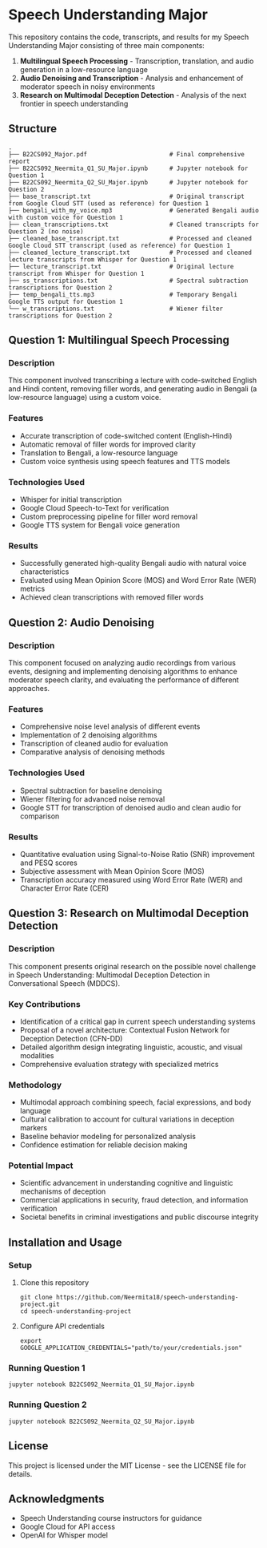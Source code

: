 # Speech Understanding Major

This repository contains the code, transcripts, and results for my Speech Understanding Major consisting of three main components:

1. **Multilingual Speech Processing** - Transcription, translation, and audio generation in a low-resource language
2. **Audio Denoising and Transcription** - Analysis and enhancement of moderator speech in noisy environments
3. **Research on Multimodal Deception Detection** - Analysis of the next frontier in speech understanding


## Structure

```
.
├── B22CS092_Major.pdf                       # Final comprehensive report
├── B22CS092_Neermita_Q1_SU_Major.ipynb      # Jupyter notebook for Question 1
├── B22CS092_Neermita_Q2_SU_Major.ipynb      # Jupyter notebook for Question 2
├── base_transcript.txt                      # Original transcript from Google Cloud STT (used as reference) for Question 1 
├── bengali_with_my_voice.mp3                # Generated Bengali audio with custom voice for Question 1
├── clean_transcriptions.txt                 # Cleaned transcripts for Question 2 (no noise)
├── cleaned_base_transcript.txt              # Processed and cleaned Google Cloud STT transcript (used as reference) for Question 1
├── cleaned_lecture_transcript.txt           # Processed and cleaned lecture transcripts from Whisper for Question 1 
├── lecture_transcript.txt                   # Original lecture transcript from Whisper for Question 1 
├── ss_transcriptions.txt                    # Spectral subtraction transcriptions for Question 2
├── temp_bengali_tts.mp3                     # Temporary Bengali Google TTS output for Question 1 
└── w_transcriptions.txt                     # Wiener filter transcriptions for Question 2
```

## Question 1: Multilingual Speech Processing

### Description
This component involved transcribing a lecture with code-switched English and Hindi content, removing filler words, and generating audio in Bengali (a low-resource language) using a custom voice.

### Features
- Accurate transcription of code-switched content (English-Hindi)
- Automatic removal of filler words for improved clarity
- Translation to Bengali, a low-resource language
- Custom voice synthesis using speech features and TTS models

### Technologies Used
- Whisper for initial transcription
- Google Cloud Speech-to-Text for verification
- Custom preprocessing pipeline for filler word removal
- Google TTS system for Bengali voice generation

### Results
- Successfully generated high-quality Bengali audio with natural voice characteristics
- Evaluated using Mean Opinion Score (MOS) and Word Error Rate (WER) metrics
- Achieved clean transcriptions with removed filler words

## Question 2: Audio Denoising

### Description
This component focused on analyzing audio recordings from various events, designing and implementing denoising algorithms to enhance moderator speech clarity, and evaluating the performance of different approaches.

### Features
- Comprehensive noise level analysis of different events
- Implementation of 2 denoising algorithms
- Transcription of cleaned audio for evaluation
- Comparative analysis of denoising methods

### Technologies Used
- Spectral subtraction for baseline denoising
- Wiener filtering for advanced noise removal
- Google STT for transcription of denoised audio and clean audio for comparison

### Results
- Quantitative evaluation using Signal-to-Noise Ratio (SNR) improvement and PESQ scores
- Subjective assessment with Mean Opinion Score (MOS)
- Transcription accuracy measured using Word Error Rate (WER) and Character Error Rate (CER)

## Question 3: Research on Multimodal Deception Detection

### Description
This component presents original research on the possible novel challenge in Speech Understanding: Multimodal Deception Detection in Conversational Speech (MDDCS).

### Key Contributions
- Identification of a critical gap in current speech understanding systems
- Proposal of a novel architecture: Contextual Fusion Network for Deception Detection (CFN-DD)
- Detailed algorithm design integrating linguistic, acoustic, and visual modalities
- Comprehensive evaluation strategy with specialized metrics

### Methodology
- Multimodal approach combining speech, facial expressions, and body language
- Cultural calibration to account for cultural variations in deception markers
- Baseline behavior modeling for personalized analysis
- Confidence estimation for reliable decision making

### Potential Impact
- Scientific advancement in understanding cognitive and linguistic mechanisms of deception
- Commercial applications in security, fraud detection, and information verification
- Societal benefits in criminal investigations and public discourse integrity

## Installation and Usage

### Setup
1. Clone this repository
   ```
   git clone https://github.com/Neermita18/speech-understanding-project.git
   cd speech-understanding-project
   ```

3. Configure API credentials
   ```
   export GOOGLE_APPLICATION_CREDENTIALS="path/to/your/credentials.json"
   ```

### Running Question 1
```
jupyter notebook B22CS092_Neermita_Q1_SU_Major.ipynb
```

### Running Question 2
```
jupyter notebook B22CS092_Neermita_Q2_SU_Major.ipynb
```

## License
This project is licensed under the MIT License - see the LICENSE file for details.

## Acknowledgments
- Speech Understanding course instructors for guidance
- Google Cloud for API access
- OpenAI for Whisper model
